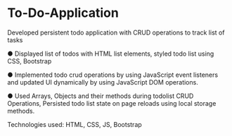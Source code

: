 # To-Do-Application

Developed persistent todo application with CRUD operations to track list of tasks

● Displayed list of todos with HTML list elements, styled todo list using CSS, Bootstrap

● Implemented todo crud operations by using JavaScript event listeners and updated UI dynamically by
using JavaScript DOM operations.

● Used Arrays, Objects and their methods during todolist CRUD Operations, Persisted todo list state on
page reloads using local storage methods.

Technologies used: HTML, CSS, JS, Bootstrap
